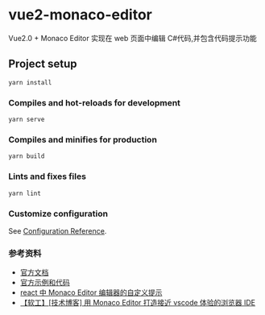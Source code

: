 # vue2-monaco-editor

Vue2.0 + Monaco Editor 实现在 web 页面中编辑 C#代码,并包含代码提示功能

## Project setup

```
yarn install
```

### Compiles and hot-reloads for development

```
yarn serve
```

### Compiles and minifies for production

```
yarn build
```

### Lints and fixes files

```
yarn lint
```

### Customize configuration

See [Configuration Reference](https://cli.vuejs.org/config/).

### 参考资料

- [官方文档](https://microsoft.github.io/monaco-editor/api/modules/monaco.html)
- [官方示例和代码](https://microsoft.github.io/monaco-editor/playground.html#extending-language-services-completion-provider-example)
- [react 中 Monaco Editor 编辑器的自定义提示](https://www.jianshu.com/p/28a603861ab5)
- [【软工】[技术博客] 用 Monaco Editor 打造接近 vscode 体验的浏览器 IDE](https://www.cnblogs.com/FuturexGO/p/12976656.html)
